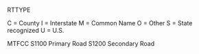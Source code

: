 
RTTYPE

C = County
I = Interstate
M = Common Name
O = Other
S = State recognized
U = U.S.

MTFCC
S1100   Primary Road
S1200   Secondary Road 

